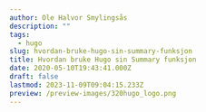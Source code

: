 ```yaml
---
author: Ole Halvor Smylingsås
description: ""
tags:
  - hugo
slug: hvordan-bruke-hugo-sin-summary-funksjon
title: Hvordan bruke Hugo sin Summary funksjon
date: 2020-05-10T19:43:41.000Z
draft: false
lastmod: 2023-11-09T09:04:15.233Z
preview: /preview-images/320hugo_logo.png
---
```


